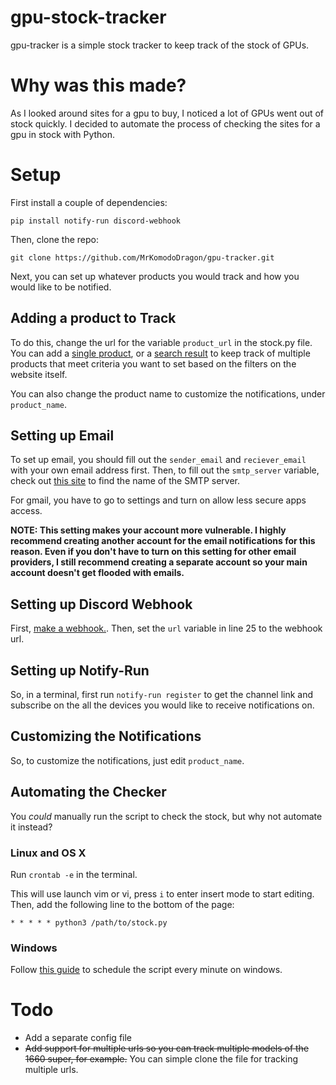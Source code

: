 # gpu-stock-tracker
gpu-tracker is a simple stock tracker to keep track of the stock of GPUs.

# Why was this made?
As I looked around sites for a gpu to buy, I noticed a lot of GPUs went out of stock quickly. I decided to automate the process of checking the sites for a gpu in stock with Python.

# Setup

First install a couple of dependencies: 

```
pip install notify-run discord-webhook
```

Then, clone the repo:

```
git clone https://github.com/MrKomodoDragon/gpu-tracker.git
```

Next, you can set up whatever products you would track and how you would like to be notified.

## Adding a product to Track

To do this, change the url for the variable `product_url` in the stock.py file. You can add a [single product](https://www.bestbuy.com/site/apple-airpods-pro-white/5706659.p?skuId=5706659), or a [search result](https://www.bestbuy.com/site/searchpage.jsp?_dyncharset=UTF-8&id=pcat17071&iht=y&keys=keys&ks=960&list=n&qp=category_facet%3DGPUs%20%2F%20Video%20Graphics%20Cards~abcat0507002&sc=Global&st=gtx%201660%20super&type=page&usc=All%20Categories) to keep track of multiple products that meet criteria you want to set based on the filters on the website itself. 

You can also change the product name to customize the notifications, under `product_name`.

## Setting up Email

To set up email, you should fill out the `sender_email` and `reciever_email` with your own email address first. Then, to fill out the `smtp_server` variable, check out [this site](https://support.microsoft.com/en-us/office/pop-and-imap-email-settings-for-outlook-8361e398-8af4-4e97-b147-6c6c4ac95353) to find the name of the SMTP server.

For gmail, you have to go to settings and turn on allow less secure apps access.

**NOTE: This setting makes your account more vulnerable. I highly recommend creating another account for the email notifications for this reason. Even if you don't have to turn on this setting for other email providers, I still recommend creating a separate account so your main account doesn't get flooded with emails.**

## Setting up Discord Webhook

First, [make a webhook.](https://support.discord.com/hc/en-us/articles/228383668-Intro-to-Webhooks). Then, set the `url` variable in line 25 to the webhook url.

## Setting up Notify-Run

So, in a terminal, first run `notify-run register` to get the channel link and subscribe on the all the devices you would like to receive notifications on. 

## Customizing the Notifications

So, to customize the notifications, just edit `product_name`.

## Automating the Checker
You *could* manually run the script to check the stock, but why not automate it instead?

### Linux and OS X

Run `crontab -e` in the terminal.

This will use launch vim or vi, press `i` to enter insert mode to start editing. Then, add the following line to the bottom of the page:

```
* * * * * python3 /path/to/stock.py
```

### Windows

Follow [this guide](https://datatofish.com/python-script-windows-scheduler/) to schedule the script every minute on windows.

# Todo

 - Add a separate config file
 - ~~Add support for multiple urls so you can track multiple models of the 1660 super, for example.~~ You can simple clone the file for tracking multiple urls. 


